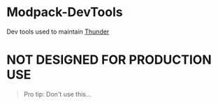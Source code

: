 # Modpack-DevTools
Dev tools used to maintain [Thunder](https://modrinth.com/modpack/thunder)
# **NOT DESIGNED FOR PRODUCTION USE**
> Pro tip: Don't use this...
